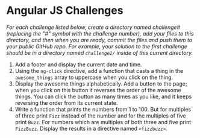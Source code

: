 # Angular JS Challenges

_For each challenge listed below, create a directory named challenge# (replacing the
"#" symbol with the challenge number), add your files to this directory, and then when you are
ready, commit the files and push them to your public GitHub repo. For example, your solution to the 
first challenge should be in a directory named ```challenge1/``` inside of this current directory._

1. Add a footer and display the current date and time.
2. Using the ```ng-click``` directive, add a function that casts a thing in the ```awesome_things``` array
to uppercase when you click on the thing.
3. Display the awesome things alphabetically. Add a button to the page; when you click on this button it reverses the order of the awesome things. You can click the button as many times as you like, and it keeps reversing the order from its current state.
4. Write a function that prints the numbers from 1 to 100. But for multiples of three print ```Fizz```
instead of the number and for the multiples of five print ```Buzz```. For numbers which are multiples of
both three and five print ```FizzBuzz```. Display the results in a directive named ```<fizzbuzz>```.
